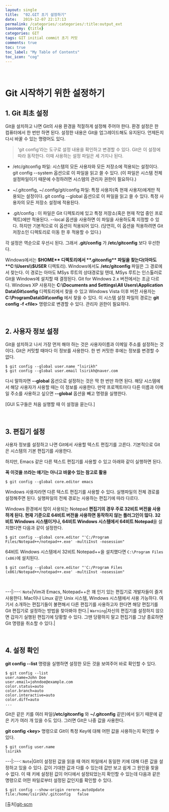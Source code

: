 ```yaml
---
layout: single
title:  "02.GIT 초기 설정하기"
date:   2019-12-07 22:17:13
permalink: /categories/:categories/:title:output_ext
taxonomy: {title}
categories: GIT
tags: GIT initial commit 초기 커밋
comments: true
toc: true
toc_label: "My Table of Contents"
toc_icon: "cog"
---
```


<br>

# Git 시작하기 위한 설정하기


## 1. Git 최초 설정


Git을 설치하고 나면 Git의 사용 환경을 적절하게 설정해 주어야 한다. 환경 설정은 한 컴퓨터에서 한 번만 하면 된다. 설정한 내용은 Git을 업그레이드해도 유지된다. 언제든지 다시 바꿀 수 있는 명령어도 있다.

> 'git config’라는 도구로 설정 내용을 확인하고 변경할 수 있다. Git은 이 설정에 따라 동작한다. 이때 사용하는 설정 파일은 세 가지나 된다.

- /etc/gitconfig 파일: 시스템의 모든 사용자와 모든 저장소에 적용되는 설정이다. git config --system 옵션으로 이 파일을 읽고 쓸 수 있다. (이 파일은 시스템 전체 설정파일이기 때문에 수정하려면 시스템의 관리자 권한이 필요하다.)

- ~/.gitconfig, ~/.config/git/config 파일: 특정 사용자(즉 현재 사용자)에게만 적용되는 설정이다. git config --global 옵션으로 이 파일을 읽고 쓸 수 있다. 특정 사용자의 모든 저장소 설정에 적용된다.

- .git/config : 이 파일은 Git 디렉토리에 있고 특정 저장소(혹은 현재 작업 중인 프로젝트)에만 적용된다. --local 옵션을 사용하면 이 파일을 사용하도록 지정할 수 있다. 하지만 기본적으로 이 옵션이 적용되어 있다. (당연히, 이 옵션을 적용하려면 Git 저장소인 디렉토리로 이동 한 후 적용할 수 있다.)


각 설정은 역순으로 우선시 된다. 그래서 **.git/config** 가 **/etc/gitconfig** 보다 우선한다.

Windows에서는 **$HOME** 디렉토리에서 **.gitconfig** 파일을 찾는다(아마도 **C:\Users\\$USER** 디렉토리). Windows에서도 **/etc/gitconfig** 파일은 그 경로에서 찾는다. 이 경로는 아마도 MSys 루트의 상대경로일 텐데, MSys 루트는 인스톨러로 Git을 Windows에 설치할 때 결정된다. Git for Windows 2.x 버전에서는 조금 다르다. Windows XP 사용자는 **C:\Documents and Settings\All Users\Application Data\Git\config** 디렉토리에서 찾을 수 있고 Windows Vista 이후 버전 사용자는 **C:\ProgramData\Git\config** 에서 찾을 수 있다. 이 시스템 설정 파일의 경로는 **git config -f \<file\>** 명령으로 변경할 수 있다. 관리자 권한이 필요하다.

<br>

## 2.  사용자 정보 설정


Git을 설치하고 나서 가장 먼저 해야 하는 것은 사용자이름과 이메일 주소를 설정하는 것이다. Git은 커밋할 때마다 이 정보를 사용한다. 한 번 커밋한 후에는 정보를 변경할 수 없다.

```
$ git config --global user.name "lsirikh"
$ git config --global user.email lsirikh@naver.com
```

다시 말하자면 **--global** 옵션으로 설정하는 것은 딱 한 번만 하면 된다. 해당 시스템에서 해당 사용자가 사용할 때는 이 정보를 사용한다. 만약 프로젝트마다 다른 이름과 이메일 주소를 사용하고 싶으면 **--global** 옵션을 빼고 명령을 실행한다.

[GUI 도구들은 처음 실행할 때 이 설정을 묻는다.]


<br>

## 3. 편집기 설정

사용자 정보를 설정하고 나면 Git에서 사용할 텍스트 편집기를 고른다. 기본적으로 Git은 시스템의 기본 편집기를 사용한다.

하지만, Emacs 같은 다른 텍스트 편집기를 사용할 수 있고 아래와 같이 실행하면 된다.

**꼭 이것을 쓰라는 얘기는 아니고 바꿀수 있는 참고로 활용**

```
$ git config --global core.editor emacs
```
Windows 사용자라면 다른 텍스트 편집기를 사용할 수 있다. 실행파일의 전체 경로를 설정해주면 된다. 실행파일의 전체 경로는 사용하는 편집기에 따라 다르다.

Windows 환경에서 많이 사용되는 Notepad **편집기의 경우 주로 32비트 버전을 사용하게 된다. 현재 기준으로 64비트 버전을 사용하면 동작하지 않는 플러그인이 많다. 32비트 Windows 시스템이거나, 64비트 Windows 시스템에서 64비트 Notepad**을 설치했다면 다음과 같이 설정한다.


```
$ git config --global core.editor "'C:/Program Files/Notepad++/notepad++.exe' -multiInst -nosession"
```
64비트 Windows 시스템에서 32비트 Notepad++을 설치했다면 `C:\Program Files (x86)`에 설치된다.


```
$ git config --global core.editor "'C:/Program Files (x86)/Notepad++/notepad++.exe' -multiInst -nosession"
```
<br>


---|:---:
`Note`|Vim과 Emacs, Notepad++은 꽤 인기 있는 편집기로 개발자들이 즐겨 사용한다. Mac이나 Linux 같은 Unix 시스템, Windows 시스템에서 사용 가능하다. 여기서 소개하는 편집기들이 불편해서 다른 편집기를 사용하고자 한다면 해당 편집기를 Git 편집기로 설정하는 방법을 찾아봐야 한다.|
`Warning`|자신의 편집기를 설정하지 않으면 갑자기 실행된 편집기에 당황할 수 있다. 그땐 당황하지 말고 편집기를 그냥 종료하면 Git 명령을 취소할 수 있다.|


<br>

## 4. 설정 확인


**git config --list** 명령을 실행하면 설정한 모든 것을 보여주어 바로 확인할 수 있다.


```
$ git config --list
user.name=John Doe
user.email=johndoe@example.com
color.status=auto
color.branch=auto
color.interactive=auto
color.diff=auto
...
```

Git은 같은 키를 여러 파일(**/etc/gitconfig** 와 **~/.gitconfig** 같은)에서 읽기 때문에 같은 키가 여러 개 있을 수도 있다. 그러면 Git은 나중 값을 사용한다.

**git config \<key\>** 명령으로 Git이 특정 Key에 대해 어떤 값을 사용하는지 확인할 수 있다.


```
$ git config user.name
lsirikh
```

---|:---:
`Note`|Git이 설정된 값을 읽을 때 여러 파일에서 동일한 키에 대해 다른 값을 설정하고 있을 수 있다. 값이 기대한 값과 다를 수 있는데 값만 보고 쉽게 그 원인을 찾을 수 없다. 이 때 키에 설정된 값이 어디에서 설정되었는지 확인할 수 있는데 다음과 같은 명령으로 어떤 파일로부터 설정된 값인지를 확인할 수 있다.

```
$ git config --show-origin rerere.autoUpdate
file:/home/lsirikh/.gitconfig	false
```
[출처][git-scm](https://git-scm.com/book/ko/v2/%EC%8B%9C%EC%9E%91%ED%95%98%EA%B8%B0-Git-%EC%B5%9C%EC%B4%88-%EC%84%A4%EC%A0%95)
